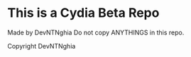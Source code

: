 # This is a Cydia Beta Repo
Made by DevNTNghia
Do not copy ANYTHINGS in this repo.

Copyright DevNTNghia
